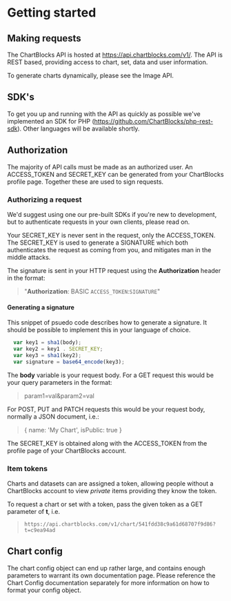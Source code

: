 Getting started
===============

Making requests
---------------

The ChartBlocks API is hosted at https://api.chartblocks.com/v1/. The API is 
REST based, providing access to chart, set, data and user information.

To generate charts dynamically, please see the Image API.

SDK's
------

To get you up and running with the API as quickly as possible we've implemented 
an SDK for PHP (https://github.com/ChartBlocks/php-rest-sdk). Other languages 
will be available shortly.

Authorization
-------------

The majority of API calls must be made as an authorized user. An ACCESS_TOKEN and
SECRET_KEY can be generated from your ChartBlocks profile page. Together these 
are used to sign requests.

### Authorizing a request

We'd suggest using one our pre-built SDKs if you're new to development, but to
authenticate requests in your own clients, please read on.

Your SECRET_KEY is never sent in the request, only the ACCESS_TOKEN. The 
SECRET_KEY is used to generate a SIGNATURE which both authenticates the request
as coming from you, and mitigates man in the middle attacks.

The signature is sent in your HTTP request using the **Authorization** header in the format:
> "**Authorization**: BASIC `ACCESS_TOKEN`:`SIGNATURE`"

#### Generating a signature

This snippet of psuedo code describes how to generate a signature. It should be
possible to implement this in your language of choice.

```js
  var key1 = sha1(body);
  var key2 = key1 . SECRET_KEY;
  var key3 = sha1(key2);
  var signature = base64_encode(key3);
```

The **body** variable is your request body. For a GET request this would be your 
query parameters in the format:

> param1=val&param2=val

For POST, PUT and PATCH requests this would be your request body, normally a
JSON document, i.e.:

> { name: 'My Chart', isPublic: true }

The SECRET_KEY is obtained along with the ACCESS_TOKEN from the profile page
of your ChartBlocks account.


### Item tokens

Charts and datasets can are assigned a token, allowing people without a 
ChartBlocks account to view *private* items providing they know the token.

To request a chart or set with a token, pass the given token as a GET
parameter of **t**, i.e.

> `https://api.chartblocks.com/v1/chart/541fdd38c9a61d68707f9d86?t=c9ea94ad`


Chart config
------------

The chart config object can end up rather large, and contains enough parameters
to warrant its own documentation page. Please reference the Chart Config
documentation separately for more information on how to format your config 
object.
